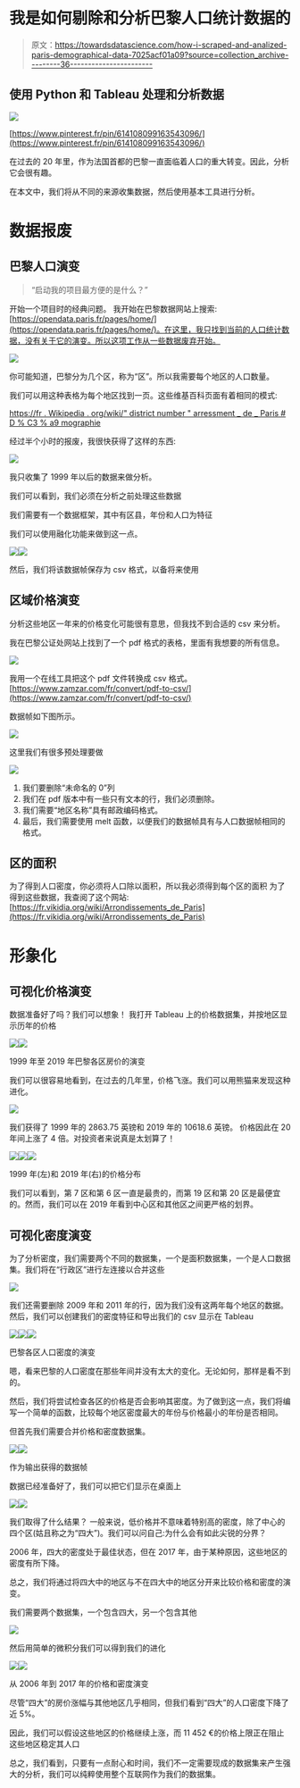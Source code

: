 # 我是如何剔除和分析巴黎人口统计数据的

> 原文：<https://towardsdatascience.com/how-i-scraped-and-analized-paris-demographical-data-7025acf01a09?source=collection_archive---------36----------------------->

## 使用 Python 和 Tableau 处理和分析数据

![](img/21c2d04daa593234dadfb41b459a0ac9.png)

[https://www.pinterest.fr/pin/614108099163543096/](https://www.pinterest.fr/pin/614108099163543096/)

在过去的 20 年里，作为法国首都的巴黎一直面临着人口的重大转变。因此，分析它会很有趣。

在本文中，我们将从不同的来源收集数据，然后使用基本工具进行分析。

# 数据报废

## 巴黎人口演变

> “启动我的项目最方便的是什么？”

开始一个项目时的经典问题。
我开始在巴黎数据网站上搜索:[https://opendata.paris.fr/pages/home/](https://opendata.paris.fr/pages/home/)。在这里，我只找到当前的人口统计数据，没有关于它的演变。所以这项工作从一些数据废弃开始。

![](img/4b8c8f6b5ffc9eb79834afc7e715aa81.png)

你可能知道，巴黎分为几个区，称为“区”。所以我需要每个地区的人口数量。

我们可以用这种表格为每个地区找到一页。这些维基百科页面有着相同的模式:

[https://fr . Wikipedia . org/wiki/" district number " arressment _ de _ Paris # D % C3 % a9 mographie](https://fr.wikipedia.org/wiki/1er_arrondissement_de_Paris#D%C3%A9mographie)

经过半个小时的报废，我很快获得了这样的东西:

![](img/4aaa9e8b67f502bfef8ad4c6360d8fc8.png)

我只收集了 1999 年以后的数据来做分析。

我们可以看到，我们必须在分析之前处理这些数据

我们需要有一个数据框架，其中有区县，年份和人口为特征

我们可以使用融化功能来做到这一点。

![](img/5b6aa02a5066a3bbdb29a3522c0312dd.png)![](img/0b56a0f339f4b189a99dd996ed3b9e50.png)

然后，我们将该数据帧保存为 csv 格式，以备将来使用

## 区域价格演变

分析这些地区一年来的价格变化可能很有意思，但我找不到合适的 csv 来分析。

我在巴黎公证处网站上找到了一个 pdf 格式的表格，里面有我想要的所有信息。

![](img/0a3503521b3850b96392953530b0a815.png)

我用一个在线工具把这个 pdf 文件转换成 csv 格式。[https://www.zamzar.com/fr/convert/pdf-to-csv/](https://www.zamzar.com/fr/convert/pdf-to-csv/)

数据帧如下图所示。

![](img/621ccaf69facc0d1e0a6f1a2f010e681.png)

这里我们有很多预处理要做

![](img/98f47ed28594c2daf2c96b85dd691c9a.png)

1.  我们要删除“未命名的 0”列
2.  我们在 pdf 版本中有一些只有文本的行，我们必须删除。
3.  我们需要“地区名称”具有邮政编码格式。
4.  最后，我们需要使用 melt 函数，以便我们的数据帧具有与人口数据帧相同的格式。

## 区的面积

为了得到人口密度，你必须将人口除以面积，所以我必须得到每个区的面积
为了得到这些数据，我查阅了这个网站:[https://fr.vikidia.org/wiki/Arrondissements_de_Paris](https://fr.vikidia.org/wiki/Arrondissements_de_Paris)

# 形象化

## 可视化价格演变

数据准备好了吗？我们可以想象！
我打开 Tableau 上的价格数据集，并按地区显示历年的价格

![](img/60922638d998badfd7c57f41759785c7.png)![](img/4293e1bd0d0ca217a24b7907ed0233be.png)

1999 年至 2019 年巴黎各区房价的演变

我们可以很容易地看到，在过去的几年里，价格飞涨。我们可以用熊猫来发现这种进化。

![](img/7f44d0aa2d6b0159fcbe93e07346c550.png)

我们获得了 1999 年的 2863.75 英镑和 2019 年的 10618.6 英镑。
价格因此在 20 年间上涨了 4 倍。对投资者来说真是太划算了！

![](img/028a0a9d624e667441dc80edacd7bef3.png)![](img/69912767b9172beb12057ff986edc963.png)![](img/c01eb0ea986b88b6beeda641bcdb3af6.png)

1999 年(左)和 2019 年(右)的价格分布

我们可以看到，第 7 区和第 6 区一直是最贵的，而第 19 区和第 20 区是最便宜的。然而，我们可以在 2019 年看到中心区和其他区之间更严格的划界。

## 可视化密度演变

为了分析密度，我们需要两个不同的数据集，一个是面积数据集，一个是人口数据集。我们将在“行政区”进行左连接以合并这些

![](img/205c158e86fc525b75d79fecd8308b70.png)

我们还需要删除 2009 年和 2011 年的行，因为我们没有这两年每个地区的数据。然后，我们可以创建我们的密度特征和导出我们的 csv 显示在 Tableau

![](img/10cbaa3677becaaef1f25bb77990b12b.png)![](img/abcf7efc839256b0ff6652978281d777.png)![](img/9cbbde96d83d0aa9afbc48d5254470dd.png)

巴黎各区人口密度的演变

嗯，看来巴黎的人口密度在那些年间并没有太大的变化。无论如何，那样是看不到的。

然后，我们将尝试检查各区的价格是否会影响其密度。为了做到这一点，我们将编写一个简单的函数，比较每个地区密度最大的年份与价格最小的年份是否相同。

但首先我们需要合并价格和密度数据集。

![](img/6d552a5bba18f185c6a4a45743d23a26.png)![](img/8250b1a2d2d446bebe8c52ca503b5fd1.png)

作为输出获得的数据帧

数据已经准备好了，我们可以把它们显示在桌面上

![](img/f81233fdaf10397128b3fc246cac9fd6.png)![](img/ff4c7e60b046be1188b36b73ac1e3fe3.png)

我们取得了什么结果？
一般来说，低价格并不意味着特别高的密度，除了中心的四个区(姑且称之为“四大”)。我们可以问自己:为什么会有如此尖锐的分界？

2006 年，四大的密度处于最佳状态，但在 2017 年，由于某种原因，这些地区的密度有所下降。

总之，我们将通过将四大中的地区与不在四大中的地区分开来比较价格和密度的演变。

我们需要两个数据集，一个包含四大，另一个包含其他

![](img/958637635319c6cc40381a65b0101a8d.png)

然后用简单的微积分我们可以得到我们的进化

![](img/07a776df56a06a87bc754016c6ea08f6.png)![](img/adbae0179507da02a0ad7ef27f5e49f9.png)

从 2006 年到 2017 年的价格和密度演变

尽管“四大”的房价涨幅与其他地区几乎相同，但我们看到“四大”的人口密度下降了近 5%。

因此，我们可以假设这些地区的价格继续上涨，而 11 452 €的价格上限正在阻止这些地区稳定其人口

总之，我们看到，只要有一点耐心和时间，我们不一定需要现成的数据集来产生强大的分析，我们可以纯粹使用整个互联网作为我们的数据集。